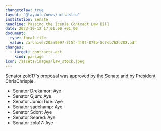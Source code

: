 ```yaml
---
changetolaw: true
layout: "@layouts/news/act.astro"
institution: senate
headline: Passing the Icenia Contract Law Bill
date: 2023-10-12 17:01:00 +01:00
document:
  type: local-file
  value: /archive/203a9997-5f5f-4f0f-879b-8c7eb762b782.pdf
changes:
  - target: contracts-act
    kind: passage
icon: /assets/images/law_stock.jpeg
---
```

Senator zolo17's proposal was approved by the Senate and by President ChrisChrispie.<!--more-->

- Senator Drekamor: Aye
- Senator Gjum: Aye
- Senator JuniorTide: Aye
- Senator sadchamp: Aye
- Senator Sdorr: Aye
- Senator Seared: Aye
- Senator zolo17: Aye
